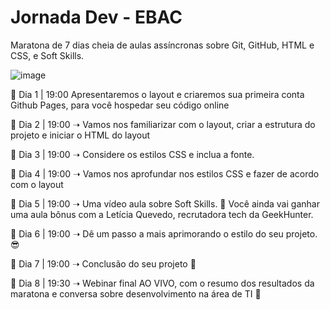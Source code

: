 # Jornada Dev - EBAC

Maratona de 7 dias cheia de aulas assíncronas sobre Git, GitHub, HTML e CSS, e Soft Skills.

![image](https://user-images.githubusercontent.com/97315490/184987683-ae1c7843-a95a-4bdd-a459-b0753fc6b3c8.png)

📌 Dia 1 | 19:00 Apresentaremos o layout e criaremos sua primeira conta Github Pages, para você hospedar seu código online

📌 Dia 2 | 19:00 ➝ Vamos nos familiarizar com o layout, criar a estrutura do projeto e iniciar o HTML do layout

📌 Dia 3 | 19:00 ➝ Considere os estilos CSS e inclua a fonte. 

📌 Dia 4 |  19:00 ➝ Vamos nos aprofundar nos estilos CSS e fazer de acordo com o layout

📌 Dia 5 | 19:00 ➝ Uma vídeo aula sobre Soft Skills. 🎁 Você ainda vai ganhar uma aula bônus com a Letícia Quevedo, recrutadora tech da GeekHunter.

📌 Dia 6 | 19:00 ➝ Dê um passo a mais aprimorando o estilo do seu projeto. 😎

📌 Dia 7 | 19:00 ➝ Conclusão do seu projeto 🚀

📌 Dia 8 | 19:30 ➝ Webinar final AO VIVO, com o resumo dos resultados da maratona e conversa sobre desenvolvimento na área de TI 🏁
